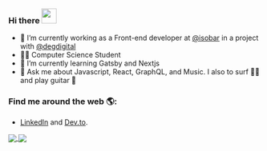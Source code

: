 ### Hi there <img src="https://raw.githubusercontent.com/iampavangandhi/iampavangandhi/master/gifs/Hi.gif" width="30px">

- 🔭 I’m currently working as a Front-end developer at [@isobar](https://www.isobar.com/br/en/) in a project with [@degdigital](https://www.degdigital.com/)
- 👩‍💻 Computer Science Student
- 🌱 I’m currently learning Gatsby and Nextjs
- 💬 Ask me about Javascript, React, GraphQL, and Music. I also to surf 🏄‍♀️ and play guitar 🎸
### Find me around the web 🌎:
- <a href="https://www.linkedin.com/in/william-queiroz/">LinkedIn</a> and <a href="https://dev.to/giselamd">Dev.to</a>.

<a href="https://github.com/GiselaMD/react-lib-components">
  <img align="center" src="https://github-readme-stats.vercel.app/api/pin?username=giselamd&repo=react-lib-components&theme=radical" />
</a>
<a href="https://github.com/GiselaMD/Hooks">
  <img align="center" src="https://github-readme-stats.vercel.app/api/pin/?username=giselamd&repo=hooks&theme=radical" />
</a>
